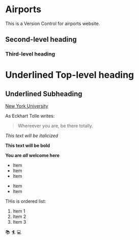 # Airports
 This is a Version Control for airports website.

## Second-level heading
<!-- two hashtags is second level heading -->

### Third-level heading

Underlined Top-level heading
===============================

Underlined Subheading
----------------------

[New York University](https://www.nyu.edu)
<!-- brackets first then parentheses with link -->

As Eckhart Tolle writes:
> Whereever you are, be there totally.

*This text will be italicized*

**This text will be bold**

**You are _all_ welcome here**

- Item
- Item
- Item

* Item
* Item

THis is ordered list:
1. Item 1
2. Item 2
3. Item 3

:books: :surfer: :computer:
